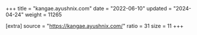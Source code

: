 +++
title = "kangae.ayushnix.com"
date = "2022-06-10"
updated = "2024-04-24"
weight = 11265

[extra]
source = "https://kangae.ayushnix.com/"
ratio = 31
size = 11
+++
